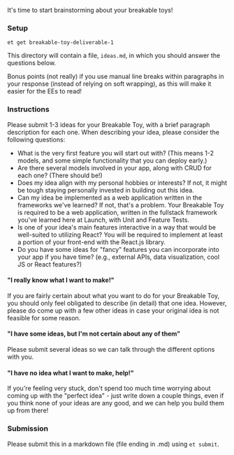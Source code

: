 It's time to start brainstorming about your breakable toys!

### Setup
```no-highlight
et get breakable-toy-deliverable-1
```
This directory will contain a file, `ideas.md`, in which you should answer the questions below.

Bonus points (not really) if you use manual line breaks within paragraphs in your response (instead of relying on soft wrapping), as this will make it easier for the EEs to read!

### Instructions
Please submit 1-3 ideas for your Breakable Toy, with a brief paragraph description for each one. When describing your idea, please consider the following questions:

- What is the very first feature you will start out with? (This means 1-2 models, and some simple functionality that you can deploy early.)
- Are there several models involved in your app, along with CRUD for each one? (There should be!)
- Does my idea align with my personal hobbies or interests? If not, it might be tough staying personally invested in building out this idea.
- Can my idea be implemented as a web application written in the frameworks we've learned? If not, that's a problem. Your Breakable Toy is required to be a web application, written in the fullstack framework you've learned here at Launch, with Unit and Feature Tests.
- Is one of your idea's main features interactive in a way that would be well-suited to utilizing React? You will be required to implement at least a portion of your front-end with the React.js library.
- Do you have some ideas for "fancy" features you can incorporate into your app if you have time? (e.g., external APIs, data visualization, cool JS or React features?)

#### "I really know what I want to make!"
If you are fairly certain about what you want to do for your Breakable Toy, you should only feel obligated to describe (in detail) that one idea. However, please do come up with a few other ideas in case your original idea is not feasible for some reason.

#### "I have some ideas, but I'm not certain about any of them"
Please submit several ideas so we can talk through the different options with you.

#### "I have no idea what I want to make, help!"
If you're feeling very stuck, don't spend too much time worrying about coming up with the "perfect idea" - just write down a couple things, even if you think none of your ideas are any good, and we can help you build them up from there!

### Submission
Please submit this in a markdown file (file ending in .md) using `et submit`.
